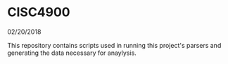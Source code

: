 # CISC4900

02/20/2018

This repository contains scripts used in running this project's parsers and generating the data necessary for anaylysis.
